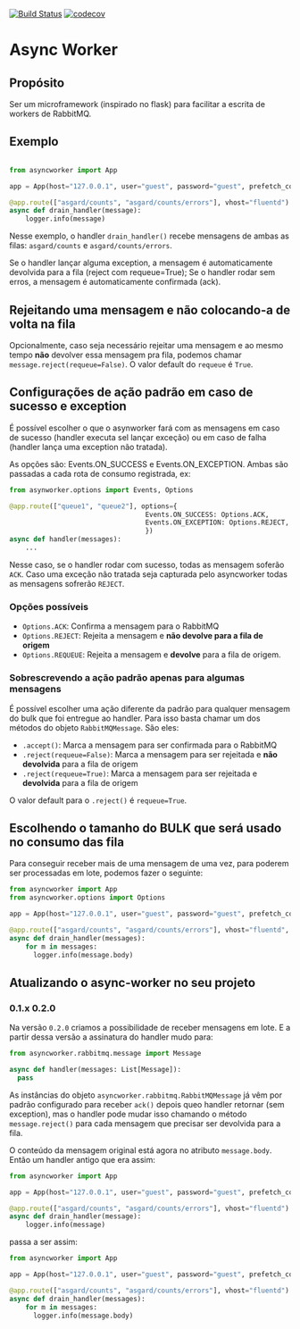 
[![Build Status](https://travis-ci.org/B2W-BIT/async-worker.svg?branch=master)](https://travis-ci.org/B2W-BIT/async-worker)
[![codecov](https://codecov.io/gh/B2W-BIT/async-worker/branch/master/graph/badge.svg)](https://codecov.io/gh/B2W-BIT/async-worker)

# Async Worker

## Propósito

Ser um microframework (inspirado no flask) para facilitar a escrita de workers de RabbitMQ.


## Exemplo

```python

from asyncworker import App

app = App(host="127.0.0.1", user="guest", password="guest", prefetch_count=256)

@app.route(["asgard/counts", "asgard/counts/errors"], vhost="fluentd")
async def drain_handler(message):
    logger.info(message)

```

Nesse exemplo, o handler `drain_handler()` recebe mensagens de ambas as filas: `asgard/counts` e `asgard/counts/errors`.

Se o handler lançar alguma exception, a mensagem é automaticamente devolvida para a fila (reject com requeue=True);
Se o handler rodar sem erros, a mensagem é automaticamente confirmada (ack).


## Rejeitando uma mensagem e não colocando-a de volta na fila

Opcionalmente, caso seja necessário rejeitar uma mensagem e ao mesmo tempo **não** devolver essa mensagem pra fila,
podemos chamar `message.reject(requeue=False)`. O valor default do `requeue` é `True`.

## Configurações de ação padrão em caso de sucesso e exception

É possível escolher o que o asynworker fará com as mensagens em caso de sucesso (handler executa sel lançar exceção)
ou em caso de falha (handler lança uma exception não tratada).

As opções são: Events.ON_SUCCESS e Events.ON_EXCEPTION. Ambas são passadas a cada rota de consumo registrada, ex:

```python
from asynworker.options import Events, Options

@app.route(["queue1", "queue2"], options={
                                  Events.ON_SUCCESS: Options.ACK,
                                  Events.ON_EXCEPTION: Options.REJECT,
                                  })
async def handler(messages):
    ...
```

Nesse caso, se o handler rodar com sucesso, todas as mensagem soferão `ACK`. Caso uma exceção não tratada seja capturada
pelo asyncworker todas as mensagens sofrerão `REJECT`.

### Opções possíveis

 - `Options.ACK`: Confirma a mensagem para o RabbitMQ
 - `Options.REJECT`: Rejeita a mensagem e **não devolve para a fila de origem**
 - `Options.REQUEUE`: Rejeita a mensagem e **devolve** para a fila de origem.

### Sobrescrevendo a ação padrão apenas para algumas mensagens

É possível escolher uma ação diferente da padrão para qualquer mensagem do bulk que foi entregue ao handler. Para isso
basta chamar um dos métodos do objeto `RabbitMQMessage`. São eles:

 - `.accept()`: Marca a mensagem para ser confirmada para o RabbitMQ
 - `.reject(requeue=False)`: Marca a mensagem para ser rejeitada e **não devolvida** para a fila de origem
 - `.reject(requeue=True)`: Marca a mensagem para ser rejeitada e **devolvida** para a fila de origem

O valor default para o `.reject()` é `requeue=True`.

## Escolhendo o tamanho do BULK que será usado no consumo das fila

Para conseguir receber mais de uma mensagem de uma vez, para poderem ser processadas em lote, podemos fazer o seguinte:

```python
from asyncworker import App
from asyncworker.options import Options

app = App(host="127.0.0.1", user="guest", password="guest", prefetch_count=256)

@app.route(["asgard/counts", "asgard/counts/errors"], vhost="fluentd", options={Options.BULK_SIZE: 1000})
async def drain_handler(messages):
    for m in messages:
      logger.info(message.body)

```

## Atualizando o async-worker no seu projeto

### 0.1.x 0.2.0

Na versão `0.2.0` criamos a possibilidade de receber mensagens em lote. E a partir dessa versão
a assinatura do handler mudo para:

```python
from asyncworker.rabbitmq.message import Message

async def handler(messages: List[Message]):
  pass
```

As instâncias do objeto `asyncworker.rabbitmq.RabbitMQMessage` já vêm por padrão configurado para receber `ack()` 
depois queo handler retornar (sem exception), mas o handler pode mudar isso
chamando o método `message.reject()` para cada mensagem que precisar ser devolvida para a fila.

O conteúdo da mensagem original está agora no atributo `message.body`. Então um handler antigo que era assim:

```python
from asyncworker import App

app = App(host="127.0.0.1", user="guest", password="guest", prefetch_count=256)

@app.route(["asgard/counts", "asgard/counts/errors"], vhost="fluentd")
async def drain_handler(message):
    logger.info(message)

```

passa a ser assim:

```python
from asyncworker import App

app = App(host="127.0.0.1", user="guest", password="guest", prefetch_count=256)

@app.route(["asgard/counts", "asgard/counts/errors"], vhost="fluentd")
async def drain_handler(messages):
    for m in messages:
      logger.info(message.body)

```
